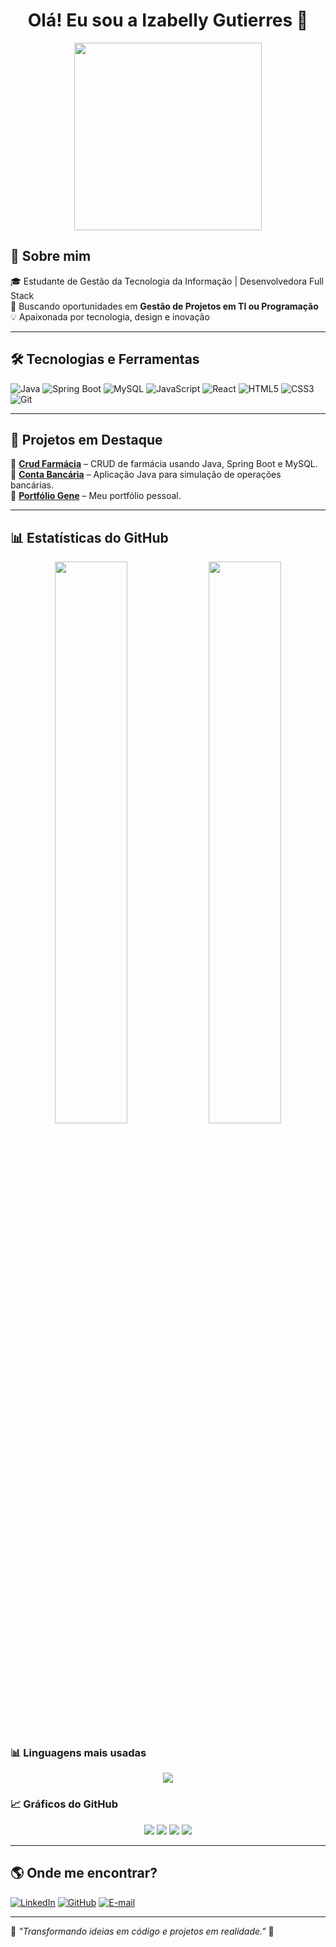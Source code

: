 <h1 align="center">Olá! Eu sou a Izabelly Gutierres 👋</h1>
 
 <p align="center">
   <img src="https://media3.giphy.com/media/v1.Y2lkPTc5MGI3NjExYnZ1bWFkcmd6cGhsdnM3bmU0ZGN3cTMzeXllejUzNjc1MWg1cjEyZyZlcD12MV9pbnRlcm5hbF9naWZfYnlfaWQmY3Q9Zw/LMcB8XospGZO8UQq87/giphy.gif" width="300px">
 </p>
 
 ## 🚀 Sobre mim
 🎓 Estudante de Gestão da Tecnologia da Informação | Desenvolvedora Full Stack  
 📌 Buscando oportunidades em **Gestão de Projetos em TI ou Programação**  
 💡 Apaixonada por tecnologia, design e inovação  
 
 ---
 
 ## 🛠️ Tecnologias e Ferramentas
 ![Java](https://img.shields.io/badge/Java-ED8B00?style=for-the-badge&logo=java&logoColor=white)
 ![Spring Boot](https://img.shields.io/badge/Spring%20Boot-6DB33F?style=for-the-badge&logo=spring-boot&logoColor=white)
 ![MySQL](https://img.shields.io/badge/MySQL-4479A1?style=for-the-badge&logo=mysql&logoColor=white)
 ![JavaScript](https://img.shields.io/badge/JavaScript-F7DF1E?style=for-the-badge&logo=javascript&logoColor=black)
 ![React](https://img.shields.io/badge/React-61DAFB?style=for-the-badge&logo=react&logoColor=black)
 ![HTML5](https://img.shields.io/badge/HTML5-E34F26?style=for-the-badge&logo=html5&logoColor=white)
 ![CSS3](https://img.shields.io/badge/CSS3-1572B6?style=for-the-badge&logo=css3&logoColor=white)
 ![Git](https://img.shields.io/badge/Git-F05032?style=for-the-badge&logo=git&logoColor=white)
 
 ---
 
 ## 📌 Projetos em Destaque  
 📌 **[Crud Farmácia](https://github.com/izabellygutierres/Crud-farmacia)** – CRUD de farmácia usando Java, Spring Boot e MySQL.  
 📌 **[Conta Bancária](https://github.com/izabellygutierres/contabancaria)** – Aplicação Java para simulação de operações bancárias.  
 📌 **[Portfólio Gene](https://github.com/izabellygutierres/portfolio-gene)** – Meu portfólio pessoal.  
 
 ---
 
 ## 📊 Estatísticas do GitHub
 <p align="center">
   <img width="48%" src="https://github-readme-stats.vercel.app/api?username=izabellygutierres&show_icons=true&theme=radical" />
   <img width="48%" src="https://github-readme-streak-stats.herokuapp.com/?user=izabellygutierres&theme=radical" />
 </p>
 
 ### 📊 Linguagens mais usadas
 <p align="center">
   <img src="https://github-readme-stats.vercel.app/api/top-langs/?username=izabellygutierres&layout=compact&theme=radical" />
 </p>
 
 ### 📈 Gráficos do GitHub
 <p align="center">
   <img src="https://github-profile-summary-cards.vercel.app/api/cards/stats?username=izabellygutierres&theme=radical" />
   <img src="https://github-profile-summary-cards.vercel.app/api/cards/repos-per-language?username=izabellygutierres&theme=radical" />
   <img src="https://github-profile-summary-cards.vercel.app/api/cards/most-commit-language?username=izabellygutierres&theme=radical" />
   <img src="https://github-profile-summary-cards.vercel.app/api/cards/productive-time?username=izabellygutierres&theme=radical&utcOffset=-3" />
 </p>
 
 ---
 
 ## 🌎 Onde me encontrar?
 [![LinkedIn](https://img.shields.io/badge/LinkedIn-blue?style=for-the-badge&logo=linkedin)](https://www.linkedin.com/in/izabellygutierres/)
 [![GitHub](https://img.shields.io/badge/GitHub-000?style=for-the-badge&logo=github)](https://github.com/izabellygutierres)
 [![E-mail](https://img.shields.io/badge/Email-D14836?style=for-the-badge&logo=gmail&logoColor=white)](mailto:izabellygutierressilva@gmail.com)
 
 ---
 
 📌 *"Transformando ideias em código e projetos em realidade."* 🚀

